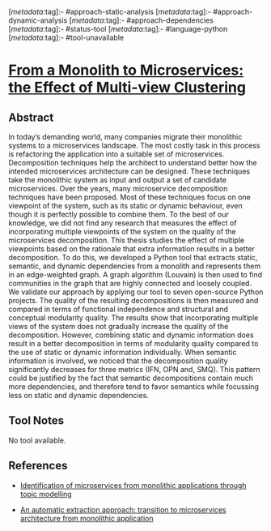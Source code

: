 <!-- deno-fmt-ignore-start -->

[_metadata_:tag]:- #approach-static-analysis
[_metadata_:tag]:- #approach-dynamic-analysis
[_metadata_:tag]:- #approach-dependencies
[_metadata_:tag]:- #status-tool
[_metadata_:tag]:- #language-python
[_metadata_:tag]:- #tool-unavailable

<!-- deno-fmt-ignore-end -->

# [From a Monolith to Microservices: the Effect of Multi-view Clustering](https://doi.org/20.500.12932/148)

## Abstract

In today’s demanding world, many companies migrate their monolithic systems to a
microservices landscape. The most costly task in this process is refactoring the
application into a suitable set of microservices. Decomposition techniques help
the architect to understand better how the intended microservices architecture
can be designed. These techniques take the monolithic system as input and output
a set of candidate microservices. Over the years, many microservice
decomposition techniques have been proposed. Most of these techniques focus on
one viewpoint of the system, such as its static or dynamic behaviour, even
though it is perfectly possible to combine them. To the best of our knowledge,
we did not find any research that measures the effect of incorporating multiple
viewpoints of the system on the quality of the microservices decomposition. This
thesis studies the effect of multiple viewpoints based on the rationale that
extra information results in a better decomposition. To do this, we developed a
Python tool that extracts static, semantic, and dynamic dependencies from a
monolith and represents them in an edge-weighted graph. A graph algorithm
(Louvain) is then used to find communities in the graph that are highly
connected and loosely coupled. We validate our approach by applying our tool to
seven open-source Python projects. The quality of the resulting decompositions
is then measured and compared in terms of functional independence and structural
and conceptual modularity quality. The results show that incorporating multiple
views of the system does not gradually increase the quality of the
decomposition. However, combining static and dynamic information does result in
a better decomposition in terms of modularity quality compared to the use of
static or dynamic information individually. When semantic information is
involved, we noticed that the decomposition quality significantly decreases for
three metrics (IFN, OPN and, SMQ). This pattern could be justified by the fact
that semantic decompositions contain much more dependencies, and therefore tend
to favor semantics while focussing less on static and dynamic dependencies.

## Tool Notes

No tool available.

## References

- [Identification of microservices from monolithic applications through topic modelling](./identification-of-microservices-from-monolithic-applications-through-topic-modelling.md)

- [An automatic extraction approach: transition to microservices architecture from monolithic application](./an-automatic-extraction-approach-transition-to-microservices-architecture-from-monolithic-application.md)
